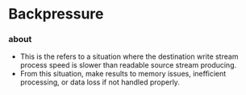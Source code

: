 # Backpressure

### about

- This is the refers to a situation where the destination write stream process speed is slower than readable source stream producing.
- From this situation, make results to memory issues, inefficient processing, or data loss if not handled properly.

### 